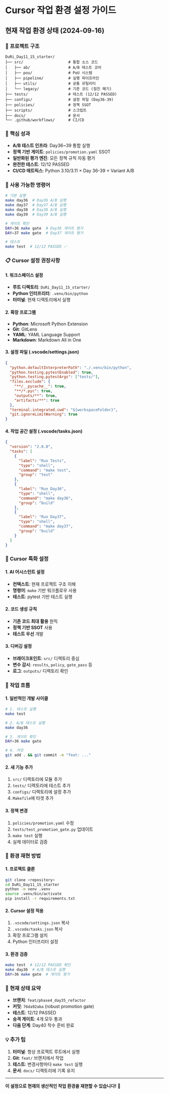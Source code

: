 # Cursor 작업 환경 설정 가이드

## 현재 작업 환경 상태 (2024-09-16)

### 🎯 **프로젝트 구조**
```
DuRi_Day11_15_starter/
├── src/                    # 통합 소스 코드
│   ├── ab/                 # A/B 테스트 코어
│   ├── pou/                # PoU 시스템
│   ├── pipeline/           # 실행 파이프라인
│   ├── utils/              # 공통 유틸리티
│   └── legacy/             # 기존 코드 (점진 폐기)
├── tests/                  # 테스트 (12/12 PASSED)
├── configs/                # 설정 파일 (Day36-39)
├── policies/               # 정책 SSOT
├── scripts/                # 스크립트
├── docs/                   # 문서
└── .github/workflows/      # CI/CD
```

### 🚀 **핵심 성과**
- **A/B 테스트 인프라**: Day36~39 통합 실행
- **정책 기반 게이트**: `policies/promotion.yaml` SSOT
- **일반화된 평가 엔진**: 모든 정책 규칙 자동 평가
- **완전한 테스트**: 12/12 PASSED
- **CI/CD 매트릭스**: Python 3.10/3.11 × Day 36-39 × Variant A/B

### 🔧 **사용 가능한 명령어**
```bash
# 기본 실행
make day36  # Day36 A/B 실행
make day37  # Day37 A/B 실행
make day38  # Day38 A/B 실행
make day39  # Day39 A/B 실행

# 게이트 확인
DAY=36 make gate  # Day36 게이트 평가
DAY=37 make gate  # Day37 게이트 평가

# 테스트
make test  # 12/12 PASSED ✅
```

### 📋 **Cursor 설정 권장사항**

#### 1. **워크스페이스 설정**
- **루트 디렉토리**: `DuRi_Day11_15_starter/`
- **Python 인터프리터**: `.venv/bin/python`
- **터미널**: 현재 디렉토리에서 실행

#### 2. **확장 프로그램**
- **Python**: Microsoft Python Extension
- **Git**: GitLens
- **YAML**: YAML Language Support
- **Markdown**: Markdown All in One

#### 3. **설정 파일 (.vscode/settings.json)**
```json
{
  "python.defaultInterpreterPath": "./.venv/bin/python",
  "python.testing.pytestEnabled": true,
  "python.testing.pytestArgs": ["tests/"],
  "files.exclude": {
    "**/__pycache__": true,
    "**/*.pyc": true,
    "outputs/**": true,
    "artifacts/**": true
  },
  "terminal.integrated.cwd": "${workspaceFolder}",
  "git.ignoreLimitWarning": true
}
```

#### 4. **작업 공간 설정 (.vscode/tasks.json)**
```json
{
  "version": "2.0.0",
  "tasks": [
    {
      "label": "Run Tests",
      "type": "shell",
      "command": "make test",
      "group": "test"
    },
    {
      "label": "Run Day36",
      "type": "shell",
      "command": "make day36",
      "group": "build"
    },
    {
      "label": "Run Day37",
      "type": "shell",
      "command": "make day37",
      "group": "build"
    }
  ]
}
```

### 🎨 **Cursor 특화 설정**

#### 1. **AI 어시스턴트 설정**
- **컨텍스트**: 현재 프로젝트 구조 이해
- **명령어**: `make` 기반 워크플로우 사용
- **테스트**: pytest 기반 테스트 실행

#### 2. **코드 생성 규칙**
- **기존 코드 최대 활용** 원칙
- **정책 기반 SSOT** 사용
- **테스트 우선** 개발

#### 3. **디버깅 설정**
- **브레이크포인트**: `src/` 디렉토리 중심
- **변수 감시**: `results`, `policy`, `gate_pass` 등
- **로그**: `outputs/` 디렉토리 확인

### 📝 **작업 흐름**

#### 1. **일반적인 개발 사이클**
```bash
# 1. 테스트 실행
make test

# 2. A/B 테스트 실행
make day36

# 3. 게이트 확인
DAY=36 make gate

# 4. 커밋
git add . && git commit -m "feat: ..."
```

#### 2. **새 기능 추가**
1. `src/` 디렉토리에 모듈 추가
2. `tests/` 디렉토리에 테스트 추가
3. `configs/` 디렉토리에 설정 추가
4. `Makefile`에 타겟 추가

#### 3. **정책 변경**
1. `policies/promotion.yaml` 수정
2. `tests/test_promotion_gate.py` 업데이트
3. `make test` 실행
4. 실제 데이터로 검증

### 🔄 **환경 재현 방법**

#### 1. **프로젝트 클론**
```bash
git clone <repository>
cd DuRi_Day11_15_starter
python -m venv .venv
source .venv/bin/activate
pip install -r requirements.txt
```

#### 2. **Cursor 설정 적용**
1. `.vscode/settings.json` 복사
2. `.vscode/tasks.json` 복사
3. 확장 프로그램 설치
4. Python 인터프리터 설정

#### 3. **환경 검증**
```bash
make test  # 12/12 PASSED 확인
make day36  # A/B 테스트 실행
DAY=36 make gate  # 게이트 평가
```

### 🎯 **현재 상태 요약**

- **브랜치**: `feat/phase4_day35_refactor`
- **커밋**: `76da92aba` (robust promotion gate)
- **테스트**: 12/12 PASSED
- **승격 게이트**: 4개 모두 통과
- **다음 단계**: Day40 착수 준비 완료

### 💡 **추가 팁**

1. **터미널**: 항상 프로젝트 루트에서 실행
2. **Git**: `feat/` 브랜치에서 작업
3. **테스트**: 변경사항마다 `make test` 실행
4. **문서**: `docs/` 디렉토리에 기록 유지

---

**이 설정으로 현재의 생산적인 작업 환경을 재현할 수 있습니다!** 🚀
